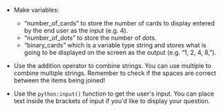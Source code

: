 -   Make variables:


    -   “number_of_cards” to store the number of cards to display entered by
        the end user as the input (e.g. 4).
    -   “number_of_dots” to store the number of dots.
    -   “binary_cards” which is a variable type string and stores what is
        going to be displayed on the screen as the output (e.g. “1, 2, 4, 8,”).

-   Use the addition operator to combine strings. You can use multiple to combine
    multiple strings. Remember to check if the spaces are correct between the items
    being joined!
-   Use the `python:input()` function to get the user's input. You can place text
    inside the brackets of input if you'd like to display your question.
